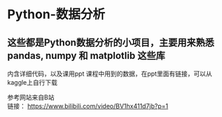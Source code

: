# Python-数据分析
## 这些都是Python数据分析的小项目，主要用来熟悉pandas, numpy 和 matplotlib 这些库

内含详细代码，以及课用ppt
课程中用到的数据，在ppt里面有链接，可以从kaggle上自行下载

参考网站来自B站  
链接： https://www.bilibili.com/video/BV1hx411d7jb?p=1

